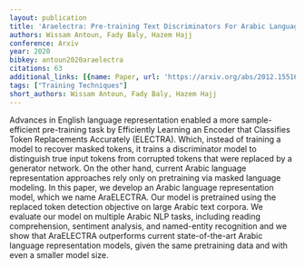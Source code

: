 ```yaml
---
layout: publication
title: 'Araelectra: Pre-training Text Discriminators For Arabic Language Understanding'
authors: Wissam Antoun, Fady Baly, Hazem Hajj
conference: Arxiv
year: 2020
bibkey: antoun2020araelectra
citations: 63
additional_links: [{name: Paper, url: 'https://arxiv.org/abs/2012.15516'}]
tags: ["Training Techniques"]
short_authors: Wissam Antoun, Fady Baly, Hazem Hajj
---
```

Advances in English language representation enabled a more sample-efficient
pre-training task by Efficiently Learning an Encoder that Classifies Token
Replacements Accurately (ELECTRA). Which, instead of training a model to
recover masked tokens, it trains a discriminator model to distinguish true
input tokens from corrupted tokens that were replaced by a generator network.
On the other hand, current Arabic language representation approaches rely only
on pretraining via masked language modeling. In this paper, we develop an
Arabic language representation model, which we name AraELECTRA. Our model is
pretrained using the replaced token detection objective on large Arabic text
corpora. We evaluate our model on multiple Arabic NLP tasks, including reading
comprehension, sentiment analysis, and named-entity recognition and we show
that AraELECTRA outperforms current state-of-the-art Arabic language
representation models, given the same pretraining data and with even a smaller
model size.